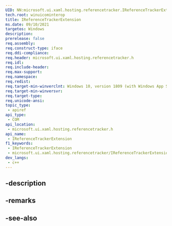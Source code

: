 ```yaml
---
UID: NN:microsoft.ui.xaml.hosting.referencetracker.IReferenceTrackerExtension
tech.root: winuicominterop
title: IReferenceTrackerExtension
ms.date: 09/10/2021
targetos: Windows
description: 
prerelease: false
req.assembly: 
req.construct-type: iface
req.ddi-compliance: 
req.header: microsoft.ui.xaml.hosting.referencetracker.h
req.idl: 
req.include-header: 
req.max-support: 
req.namespace: 
req.redist: 
req.target-min-winverclnt: Windows 10, version 1809 (with Windows App SDK 0.5 or later)
req.target-min-winversvr: 
req.target-type: 
req.unicode-ansi: 
topic_type:
 - apiref
api_type:
 - COM
api_location:
 - microsoft.ui.xaml.hosting.referencetracker.h
api_name:
 - IReferenceTrackerExtension
f1_keywords:
 - IReferenceTrackerExtension
 - microsoft.ui.xaml.hosting.referencetracker/IReferenceTrackerExtension
dev_langs:
 - c++
---
```


## -description

## -remarks

## -see-also

